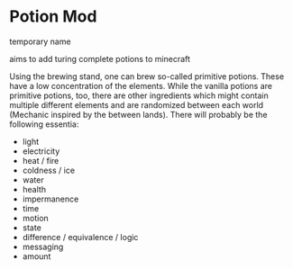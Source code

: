 # Potion Mod
temporary name

aims to add turing complete potions to minecraft

Using the brewing stand, one can brew so-called primitive potions.
These have a low concentration of the elements.
While the vanilla potions are primitive potions, too,
there are other ingredients which might contain multiple different elements and are randomized between each world
(Mechanic inspired by the between lands).
There will probably be the following essentia:
 - light
 - electricity
 - heat / fire
 - coldness / ice
 - water
 - health
 - impermanence
 - time
 - motion
 - state
 - difference / equivalence / logic
 - messaging
 - amount



